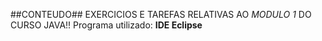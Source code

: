 ##CONTEUDO##
EXERCICIOS E TAREFAS RELATIVAS AO *MODULO 1*  DO CURSO JAVA!!
Programa utilizado:
**IDE Eclipse**
